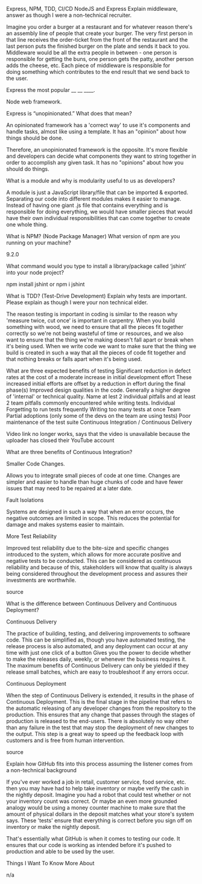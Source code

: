 Express, NPM, TDD, CI/CD
NodeJS and Express
Explain middleware, answer as though I were a non-technical recruiter.

Imagine you order a burger at a restaurant and for whatever reason there's an assembly line of people that create your burger. The very first person in that line receives the order-ticket from the front of the restaurant and the last person puts the finished burger on the plate and sends it back to you. Middleware would be all the extra people in between - one person is responsible for getting the buns, one person gets the patty, another person adds the cheese, etc. Each piece of middleware is responsible for doing something which contributes to the end result that we send back to the user.

Express the most popular __ __ ____.

Node web framework.

Express is “unopinionated.” What does that mean?

An opinionated framework has a 'correct way' to use it's components and handle tasks, almost like using a template. It has an "opinion" about how things should be done.

Therefore, an unopinionated framework is the opposite. It's more flexible and developers can decide what components they want to string together in order to accomplish any given task. It has no "opinions" about how you should do things.

What is a module and why is modularity useful to us as developers?

A module is just a JavaScript library/file that can be imported & exported. Separating our code into different modules makes it easier to manage. Instead of having one giant .js file that contains everything and is responsible for doing everything, we would have smaller pieces that would have their own individual responsibilities that can come together to create one whole thing.

What is NPM? (Node Package Manager)
What version of npm are you running on your machine?

9.2.0

What command would you type to install a library/package called ‘jshint’ into your node project?

npm install jshint or npm i jshint

What is TDD? (Test-Drive Development)
Explain why tests are important. Please explain as though I were your non technical elder.

The reason testing is important in coding is similar to the reason why 'measure twice, cut once' is important in carpentry. When you build something with wood, we need to ensure that all the pieces fit together correctly so we're not being wasteful of time or resources, and we also want to ensure that the thing we're making doesn't fall apart or break when it's being used. When we write code we want to make sure that the thing we build is created in such a way that all the pieces of code fit together and that nothing breaks or falls apart when it's being used.

What are three expected benefits of testing
Significant reduction in defect rates at the cost of a moderate increase in initial development effort
These increased initial efforts are offset by a reduction in effort during the final phase(s)
Improved design qualities in the code. Generally a higher degree of 'internal' or technical quality.
Name at lest 2 individual pitfalls and at least 2 team pitfalls commonly encountered while writing tests.
Individual
Forgetting to run tests frequently
Writing too many tests at once
Team
Partial adoptions (only some of the devs on the team are using tests)
Poor maintenance of the test suite
Continuous Integration / Continuous Delivery

Video link no longer works, says that the video is unavailable because the uploader has closed their YouTube account

What are three benefits of Continuous Integration?

Smaller Code Changes.

Allows you to integrate small pieces of code at one time. Changes are simpler and easier to handle than huge chunks of code and have fewer issues that may need to be repaired at a later date.

Fault Isolations

Systems are designed in such a way that when an error occurs, the negative outcomes are limited in scope. This reduces the potential for damage and makes systems easier to maintain.

More Test Reliability

Improved test reliability due to the bite-size and specific changes introduced to the system, which allows for more accurate positive and negative tests to be conducted. This can be considered as continuous reliability and because of this, stakeholders will know that quality is always being considered throughout the development process and assures their investments are worthwhile.

source

What is the difference between Continuous Delivery and Continuous Deployment?

Continuous Delivery

The practice of building, testing, and delivering improvements to software code. This can be simplified as, though you have automated testing, the release process is also automated, and any deployment can occur at any time with just one click of a button
Gives you the power to decide whether to make the releases daily, weekly, or whenever the business requires it. The maximum benefits of Continuous Delivery can only be yielded if they release small batches, which are easy to troubleshoot if any errors occur.

Continuous Deployment

When the step of Continuous Delivery is extended, it results in the phase of Continuous Deployment. This is the final stage in the pipeline that refers to the automatic releasing of any developer changes from the repository to the production.
This ensures that any change that passes through the stages of production is released to the end-users. There is absolutely no way other than any failure in the test that may stop the deployment of new changes to the output. This step is a great way to speed up the feedback loop with customers and is free from human intervention.

source

Explain how GitHub fits into this process assuming the listener comes from a non-technical background

If you've ever worked a job in retail, customer service, food service, etc. then you may have had to help take inventory or maybe verify the cash in the nightly deposit. Imagine you had a robot that could test whether or not your inventory count was correct. Or maybe an even more grounded analogy would be using a money counter machine to make sure that the amount of physical dollars in the deposit matches what your store's system says. These 'tests' ensure that everything is correct before you sign off on inventory or make the nightly deposit.

That's essentially what GitHub is when it comes to testing our code. It ensures that our code is working as intended before it's pushed to production and able to be used by the user.

Things I Want To Know More About

n/a